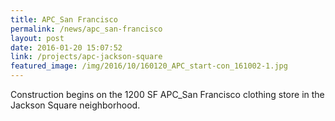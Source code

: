 ```yaml
---
title: APC_San Francisco
permalink: /news/apc_san-francisco
layout: post
date: 2016-01-20 15:07:52
link: /projects/apc-jackson-square
featured_image: /img/2016/10/160120_APC_start-con_161002-1.jpg
---
```


Construction begins on the 1200 SF APC_San Francisco clothing store in the Jackson Square neighborhood.
